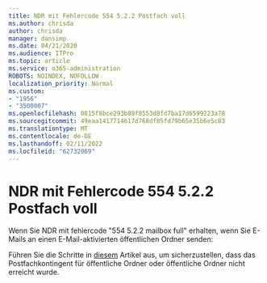 ```yaml
---
title: NDR mit Fehlercode 554 5.2.2 Postfach voll
ms.author: chrisda
author: chrisda
manager: dansimp
ms.date: 04/21/2020
ms.audience: ITPro
ms.topic: article
ms.service: o365-administration
ROBOTS: NOINDEX, NOFOLLOW
localization_priority: Normal
ms.custom:
- "1956"
- "3500007"
ms.openlocfilehash: 0815f8bce293b89f8553d8fd7ba17d6599223a78
ms.sourcegitcommit: 49eaa1417714617d768df85fd79b65e35b6e5c83
ms.translationtype: MT
ms.contentlocale: de-DE
ms.lasthandoff: 02/11/2022
ms.locfileid: "62732069"
---
```

# <a name="ndr-with-error-code-554-522-mailbox-full"></a>NDR mit Fehlercode 554 5.2.2 Postfach voll

Wenn Sie NDR mit fehlercode "554 5.2.2 mailbox full" erhalten, wenn Sie E-Mails an einen E-Mail-aktivierten öffentlichen Ordner senden:  

Führen Sie die Schritte in [diesem](https://aka.ms/554522) Artikel aus, um sicherzustellen, dass das Postfachkontingent für öffentliche Ordner oder öffentliche Ordner nicht erreicht wurde.
